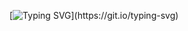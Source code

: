 [![Typing SVG](https://readme-typing-svg.herokuapp.com?color=%2336BCF7&lines=Welcome+to+exchange!)](https://git.io/typing-svg)
